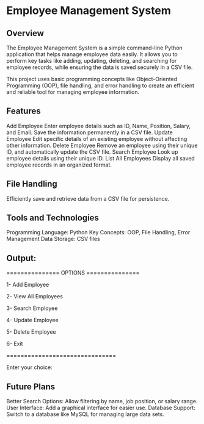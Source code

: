 # Employee Management System
## Overview
The Employee Management System is a simple command-line Python application that helps manage employee data easily. It allows you to perform key tasks like adding, updating, deleting, and searching for employee records, while ensuring the data is saved securely in a CSV file.

This project uses basic programming concepts like Object-Oriented Programming (OOP), file handling, and error handling to create an efficient and reliable tool for managing employee information.

## Features
Add Employee
Enter employee details such as ID, Name, Position, Salary, and Email.
Save the information permanently in a CSV file.
Update Employee
Edit specific details of an existing employee without affecting other information.
Delete Employee
Remove an employee using their unique ID, and automatically update the CSV file.
Search Employee
Look up employee details using their unique ID.
List All Employees
Display all saved employee records in an organized format.
## File Handling
Efficiently save and retrieve data from a CSV file for persistence.
## Tools and Technologies
Programming Language: Python
Key Concepts: OOP, File Handling, Error Management
Data Storage: CSV files
## Output:

=============== OPTIONS ===============

1- Add Employee

2- View All Employees

3- Search Employee

4- Update Employee

5- Delete Employee

6- Exit

===============================

Enter your choice:
## Future Plans
Better Search Options: Allow filtering by name, job position, or salary range.
User Interface: Add a graphical interface for easier use.
Database Support: Switch to a database like MySQL for managing large data sets.
